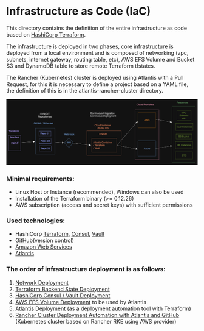 # Infrastructure as Code (IaC)

This directory contains the definition of the entire infrastructure as code based on [HashiCorp Terraform](https://www.terraform.io).

The infrastructure is deployed in two phases, core infrastructure is deployed from a local environment and is composed of networking (vpc, subnets, internet gateway, routing table, etc), AWS EFS Volume and Bucket S3 and DynamoDB table to store remote Terraform tfstates.

The Rancher (Kubernetes) cluster is deployed using Atlantis with a Pull Request, for this it is necessary to define a project based on a YAML file, the definition of this is in the atlantis-rancher-cluster directory.

![Alt text](../docs/img/atlantis_workflow.png?raw=true "Atlantis Workflow")

### Minimal requirements:

- Linux Host or Instance (recommended), Windows can also be used
- Installation of the Terraform binary (>= 0.12.26)
- AWS subscription (access and secret keys) with sufficient permissions

### Used technologies:
- HashiCorp [Terraform](https://www.terraform.io), [Consul](https://www.consul.io), [Vault](https://www.vaultproject.io)
- [GitHub](https://github.com)(version control)
- [Amazon Web Services](https://aws.amazon.com)
- [Atlantis](https://www.runatlantis.io)

### The order of infrastructure deployment is as follows:

1. [Network Deployment](core/vpc)
2. [Terraform Backend State Deployment](core/tfbackend)
3. [HashiCorp Consul / Vault Deployment](core/vault)
4. [AWS EFS Volume Deployment](core/atlantis-efs) to be used by Atlantis
5. [Atlantis Deployment](core/atlantis) (as a deployment automation tool with Terraform)
6. [Rancher Cluster Deployment Automation with Atlantis and GitHub](atlantis-rancher-cluster) (Kubernetes cluster based on Rancher RKE using AWS provider)
